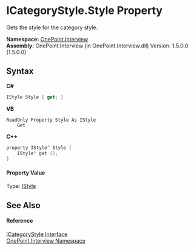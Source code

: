 # ICategoryStyle.Style Property 
 

Gets the style for the category style.

**Namespace:**&nbsp;<a href="N_OnePoint_Interview">OnePoint.Interview</a><br />**Assembly:**&nbsp;OnePoint.Interview (in OnePoint.Interview.dll) Version: 1.5.0.0 (1.5.0.0)

## Syntax

**C#**<br />
``` C#
IStyle Style { get; }
```

**VB**<br />
``` VB
ReadOnly Property Style As IStyle
	Get
```

**C++**<br />
``` C++
property IStyle^ Style {
	IStyle^ get ();
}
```


#### Property Value
Type: <a href="T_OnePoint_Interview_IStyle">IStyle</a>

## See Also


#### Reference
<a href="T_OnePoint_Interview_ICategoryStyle">ICategoryStyle Interface</a><br /><a href="N_OnePoint_Interview">OnePoint.Interview Namespace</a><br />